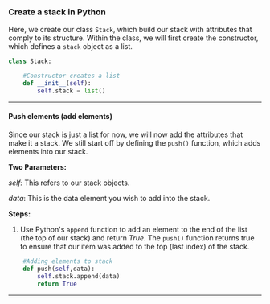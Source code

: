 ###  Create a stack in Python

Here, we create our class `Stack`, which build our stack with attributes that comply to its structure. Within the class, we will first create the constructor, which defines a `stack` object as a list.

```python
class Stack:

    #Constructor creates a list
    def __init__(self):
        self.stack = list()
```
 
---

#### Push elements (add elements)

Since our stack is just a list for now, we will now add the attributes that make it a stack. We still start off by defining the `push()` function, which adds elements into our stack. 

**Two Parameters:** 

*self:*   This refers to our stack objects. 

*data*: This is the data element you wish to add into the stack.

**Steps:**

1. Use Python's `append` function to add an element to the end of the list (the top of our stack) and return *True*. The `push()` function returns true to ensure that our item was added to the top (last index) of the stack.

```python
    #Adding elements to stack
    def push(self,data):
        self.stack.append(data)
        return True
```

---

> 